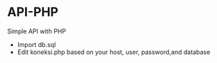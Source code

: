# API-PHP
Simple API with PHP

- Import db.sql
- Edit koneksi.php based on your host, user, password,and database
